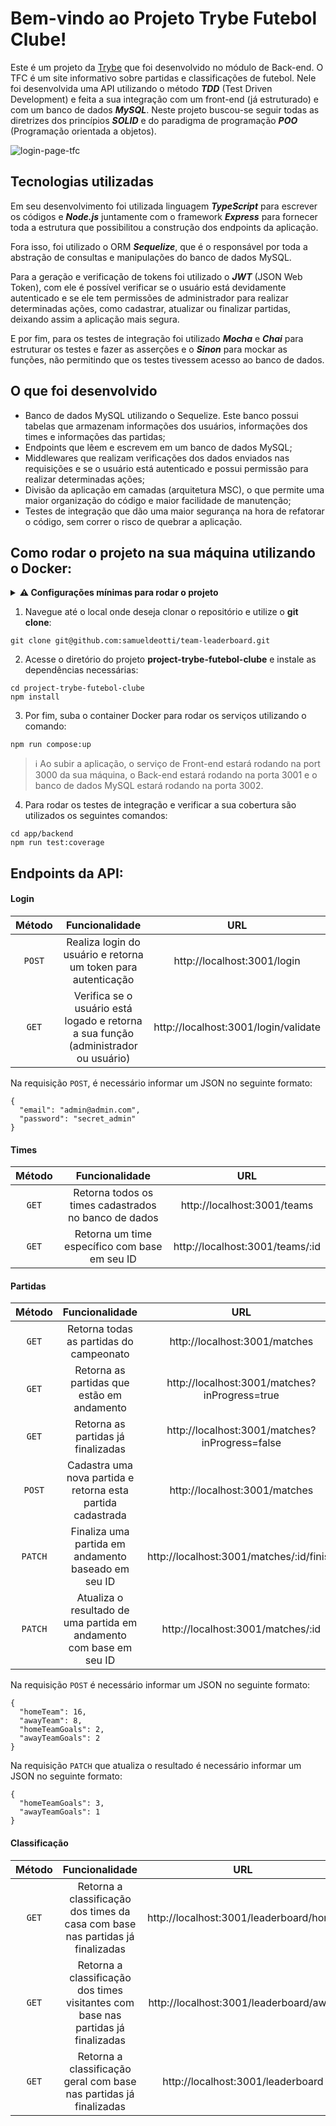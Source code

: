 # Bem-vindo ao Projeto Trybe Futebol Clube!

Este é um projeto da [Trybe](https://www.betrybe.com/) que foi desenvolvido no módulo de Back-end.
O TFC é um site informativo sobre partidas e classificações de futebol. Nele foi desenvolvida uma API utilizando o método ***TDD*** (Test Driven Development) e feita a sua integração com um front-end (já estruturado) e com um banco de dados ***MySQL***.
Neste projeto buscou-se seguir todas as diretrizes dos princípios ***SOLID*** e do paradigma de programação ***POO*** (Programação orientada a objetos).

![login-page-tfc](https://user-images.githubusercontent.com/99992183/198701078-08f1a3b1-a340-4db4-831f-8698415d0034.png)

## Tecnologias utilizadas

Em seu desenvolvimento foi utilizada linguagem ***TypeScript*** para escrever os códigos e ***Node.js*** juntamente com o framework ***Express*** para fornecer toda a estrutura que possibilitou a construção dos endpoints da aplicação. 

Fora isso, foi utilizado o ORM ***Sequelize***, que é o responsável por toda a abstração de consultas e manipulações do banco de dados MySQL.

Para a geração e verificação de tokens foi utilizado o ***JWT*** (JSON Web Token), com ele é possível verificar se o usuário está devidamente autenticado e se ele tem permissões de administrador para realizar determinadas ações, como cadastrar, atualizar ou finalizar partidas, deixando assim a aplicação mais segura.

E por fim, para os testes de integração foi utilizado ***Mocha*** e ***Chai*** para estruturar os testes e fazer as asserções e o ***Sinon*** para mockar as funções, não permitindo que os testes tivessem acesso ao banco de dados.

## O que foi desenvolvido

  - Banco de dados MySQL utilizando o Sequelize. Este banco possui tabelas que armazenam informações dos usuários, informações dos times e informações das partidas; 
  - Endpoints que lêem e escrevem em um banco de dados MySQL;
  - Middlewares que realizam verificações dos dados enviados nas requisições e se o usuário está autenticado e possui permissão para realizar determinadas ações;
  - Divisão da aplicação em camadas (arquitetura MSC), o que permite uma maior organização do código e maior facilidade de manutenção;
  - Testes de integração que dão uma maior segurança na hora de refatorar o código, sem correr o risco de quebrar a aplicação.

## Como rodar o projeto na sua máquina utilizando o Docker:

<details>
<summary><strong> ⚠️ Configurações mínimas para rodar o projeto</strong></summary>
<br/>
Na sua máquina você deve ter:

- Sistema Operacional Distribuição Unix;
- Node versão igual ou superior à 16.14.0 LTS;
- Docker;
- Docker-compose versão igual ou superior à 1.29.2.
</details>

1. Navegue até o local onde deseja clonar o repositório e utilize o **git clone**:
```
git clone git@github.com:samueldeotti/team-leaderboard.git
```

2. Acesse o diretório do projeto **project-trybe-futebol-clube** e instale as dependências necessárias:
```
cd project-trybe-futebol-clube
npm install
```

3. Por fim, suba o container Docker para rodar os serviços utilizando o comando:
```
npm run compose:up
```

> ℹ️ Ao subir a aplicação, o serviço de Front-end estará rodando na port 3000 da sua máquina, o Back-end estará rodando na porta 3001 e o banco de dados MySQL estará rodando na porta 3002.

4. Para rodar os testes de integração e verificar a sua cobertura são utilizados os seguintes comandos:

```
cd app/backend
npm run test:coverage
```

## Endpoints da API:

#### Login

|Método |Funcionalidade                                                                     |URL                                          |
|:-----:|:---------------------------------------------------------------------------------:|:-------------------------------------------:|
|`POST` |Realiza login do usuário e retorna um token para autenticação                      |http://localhost:3001/login                  |
|`GET`  |Verifica se o usuário está logado e retorna a sua função (administrador ou usuário)|http://localhost:3001/login/validate         |

Na requisição `POST`, é necessário informar um JSON no seguinte formato:

```
{
  "email": "admin@admin.com",
  "password": "secret_admin"
}
```

#### Times

|Método |Funcionalidade                                                                    |URL                                           |
|:-----:|:--------------------------------------------------------------------------------:|:--------------------------------------------:|
|`GET`  |Retorna todos os times cadastrados no banco de dados                              |http://localhost:3001/teams                   |
|`GET`  |Retorna um time específico com base em seu ID                                     |http://localhost:3001/teams/:id               |

#### Partidas

|Método |Funcionalidade                                                                    |URL                                           |
|:-----:|:--------------------------------------------------------------------------------:|:--------------------------------------------:|
|`GET`  |Retorna todas as partidas do campeonato                                           |http://localhost:3001/matches                 |
|`GET`  |Retorna as partidas que estão em andamento                                        |http://localhost:3001/matches?inProgress=true |
|`GET`  |Retorna as partidas já finalizadas                                                |http://localhost:3001/matches?inProgress=false|
|`POST` |Cadastra uma nova partida e retorna esta partida cadastrada                       |http://localhost:3001/matches                 |
|`PATCH`|Finaliza uma partida em andamento baseado em seu ID                               |http://localhost:3001/matches/:id/finish      |
|`PATCH`|Atualiza o resultado de uma partida em andamento com base em seu ID               |http://localhost:3001/matches/:id             |


Na requisição `POST` é necessário informar um JSON no seguinte formato:

```
{
  "homeTeam": 16,
  "awayTeam": 8,
  "homeTeamGoals": 2,
  "awayTeamGoals": 2
}
```


Na requisição `PATCH` que atualiza o resultado é necessário informar um JSON no seguinte formato:

```
{
  "homeTeamGoals": 3,
  "awayTeamGoals": 1
}
```

#### Classificação

|Método |Funcionalidade                                                                    |URL                                           |
|:-----:|:--------------------------------------------------------------------------------:|:--------------------------------------------:|
|`GET`  |Retorna a classificação dos times da casa com base nas partidas já finalizadas    |http://localhost:3001/leaderboard/home        |
|`GET`  |Retorna a classificação dos times visitantes com base nas partidas já finalizadas |http://localhost:3001/leaderboard/away        |
|`GET`  |Retorna a classificação geral com base nas partidas já finalizadas                |http://localhost:3001/leaderboard             |
